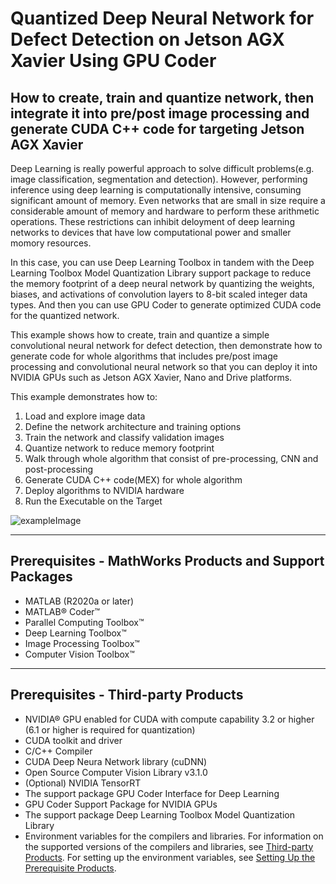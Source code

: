 # Quantized Deep Neural Network for Defect Detection on Jetson AGX Xavier Using GPU Coder
## How to create, train and quantize network, then integrate it into pre/post image processing and generate CUDA C++ code for targeting Jetson AGX Xavier

Deep Learning is really powerful approach to solve difficult problems(e.g. image classification, segmentation and detection). However, performing inference using deep learning is computationally intensive, consuming significant amount of memory. Even networks that are small in size require a considerable amount of memory and hardware to perform these arithmetic operations. These restrictions can inhibit deloyment of deep learning networks to devices that have low computational power and smaller momory resources.

In this case, you can use Deep Learning Toolbox in tandem with the Deep Learning Toolbox Model Quantization Library support package to reduce the memory footprint of a deep neural network by quantizing the weights, biases, and activations of convolution layers to 8-bit scaled integer data types. And then you can use GPU Coder to generate optimized CUDA code for the quantized network.

This example shows how to create, train and quantize a simple convolutional neural network for defect detection, then demonstrate how to generate code for whole algorithms that includes pre/post image processing and convolutional neural network so that you can deploy it into NVIDIA GPUs such as Jetson AGX Xavier, Nano and Drive platforms.

This example demonstrates how to:
1. Load and explore image data
1. Define the network architecture and training options
1. Train the network and classify validation images
1. Quantize network to reduce memory footprint
1. Walk through whole algorithm that consist of pre-processing, CNN and post-processing
1. Generate CUDA C++ code(MEX) for whole algorithm
1. Deploy algorithms to NVIDIA hardware
1. Run the Executable on the Target

![exampleImage](https://user-images.githubusercontent.com/63379838/85224490-c881b000-b405-11ea-9743-5942cf152850.png)

--------------------------------------------------------------------------------

## Prerequisites - MathWorks Products and Support Packages

- MATLAB (R2020a or later)
- MATLAB® Coder™
- Parallel Computing Toolbox™
- Deep Learning Toolbox™
- Image Processing Toolbox™
- Computer Vision Toolbox™

--------------------------------------------------------------------------------

## Prerequisites - Third-party Products

- NVIDIA® GPU enabled for CUDA with compute capability 3.2 or higher (6.1 or higher is required for quantization)
- CUDA toolkit and driver
- C/C++ Compiler 
- CUDA Deep Neura Network library (cuDNN)
- Open Source Computer Vision Library v3.1.0
- (Optional) NVIDIA TensorRT
- The support package GPU Coder Interface for Deep Learning
- GPU Coder Support Package for NVIDIA GPUs
- The support package Deep Learning Toolbox Model Quantization Library
- Environment variables for the compilers and libraries. For information on the supported versions of the compilers and libraries, see [Third-party Products](https://jp.mathworks.com/help/gpucoder/gs/install-prerequisites.html). For setting up the environment variables, see [Setting Up the Prerequisite Products](https://jp.mathworks.com/help/gpucoder/gs/setting-up-the-toolchain.html).

